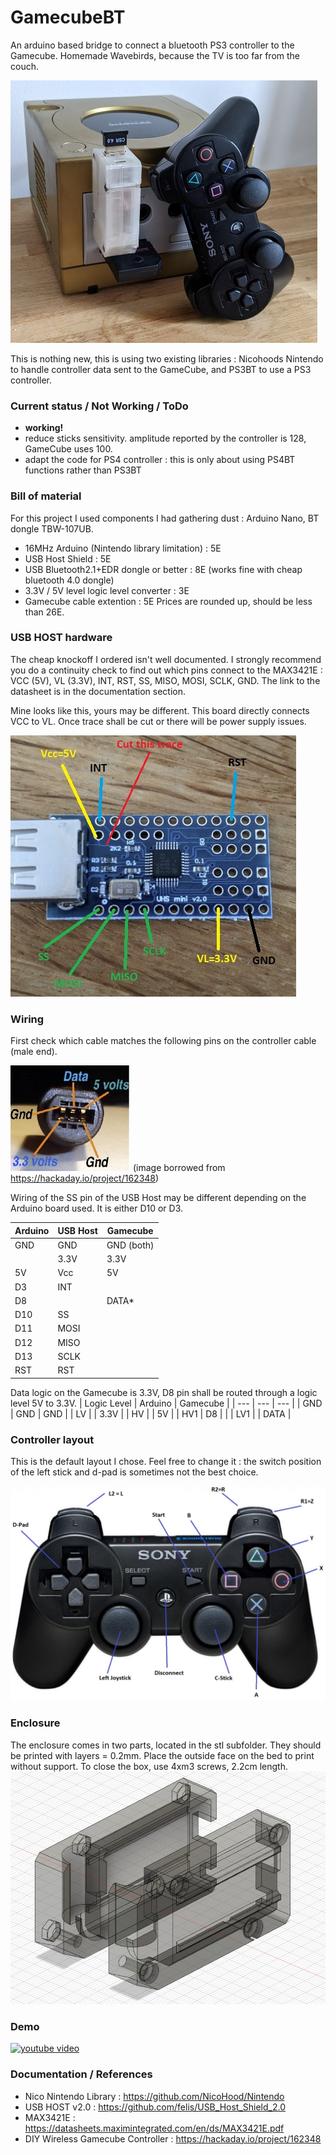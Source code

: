 # GamecubeBT

An arduino based bridge to connect a bluetooth PS3 controller to the Gamecube.
Homemade Wavebirds, because the TV is too far from the couch.

![done](https://github.com/sirjeannot/GamecubeBT/blob/main/gcbt_final2.jpg?raw=true)

This is nothing new, this is using two existing libraries : Nicohoods Nintendo to handle controller data sent to the GameCube, and PS3BT to use a PS3 controller.

### Current status / Not Working / ToDo
* **working!**
* reduce sticks sensitivity. amplitude reported by the controller is 128, GameCube uses 100.
* adapt the code for PS4 controller : this is only about using PS4BT functions rather than PS3BT

### Bill of material
For this project I used components I had gathering dust : Arduino Nano, BT dongle TBW-107UB.
* 16MHz Arduino (Nintendo library limitation) : 5E
* USB Host Shield : 5E
* USB Bluetooth2.1+EDR dongle or better : 8E (works fine with cheap bluetooth 4.0 dongle)
* 3.3V / 5V level logic level converter : 3E
* Gamecube cable extention : 5E
Prices are rounded up, should be less than 26E.

### USB HOST hardware
The cheap knockoff I ordered isn't well documented. I strongly recommend you do a continuity check to find out which pins connect to the MAX3421E : VCC (5V), VL (3.3V), INT, RST, SS, MISO, MOSI, SCLK, GND. The link to the datasheet is in the documentation section.

Mine looks like this, yours may be different.
This board directly connects VCC to VL. Once trace shall be cut or there will be power supply issues.

![usb host pinst](https://github.com/sirjeannot/GamecubeBT/blob/main/gcbt_usbhost.jpg?raw=true)

### Wiring
First check which cable matches the following pins on the controller cable (male end).

![gamecube plug pins](https://github.com/sirjeannot/GamecubeBT/blob/main/gcbt_controllerplug.jpg?raw=true) (image borrowed from https://hackaday.io/project/162348)

Wiring of the SS pin of the USB Host may be different depending on the Arduino board used. It is either D10 or D3.

| Arduino | USB Host | Gamecube |
| --- | --- | --- |
| GND | GND | GND (both) |
|  | 3.3V | 3.3V |
| 5V | Vcc | 5V |
| D3 | INT | |
| D8 | | DATA* |
| D10 | SS | |
| D11 | MOSI | |
| D12 | MISO | |
| D13 | SCLK | |
| RST | RST | |

Data logic on the Gamecube is 3.3V, D8 pin shall be routed through a logic level 5V to 3.3V.
| Logic Level | Arduino | Gamecube |
| --- | --- | --- |
| GND | GND | GND |
| LV | | 3.3V |
| HV | | 5V |
| HV1 | D8 | |
| LV1 | | DATA |

### Controller layout
This is the default layout I chose. Feel free to change it : the switch position of the left stick and d-pad is sometimes not the best choice.

![layout](https://github.com/sirjeannot/GamecubeBT/blob/main/gcbt_layout.jpg?raw=true)

### Enclosure

The enclosure comes in two parts, located in the stl subfolder.
They should be printed with layers = 0.2mm. Place the outside face on the bed to print without support. 
To close the box, use 4xm3 screws, 2.2cm length.
![model](https://github.com/sirjeannot/GamecubeBT/blob/main/gcbt_box.jpg?raw=true)

### Demo
[![youtube video](https://img.youtube.com/vi/wYV4qaWRAow/0.jpg)](https://youtu.be/wYV4qaWRAow)

### Documentation / References
* Nico Nintendo Library : https://github.com/NicoHood/Nintendo
* USB HOST v2.0 : https://github.com/felis/USB_Host_Shield_2.0
* MAX3421E : https://datasheets.maximintegrated.com/en/ds/MAX3421E.pdf
* DIY Wireless Gamecube Controller : https://hackaday.io/project/162348
